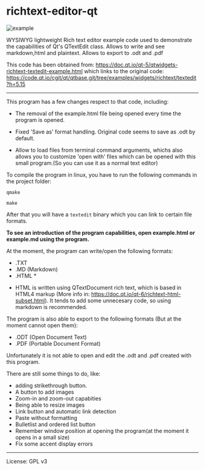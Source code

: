 # richtext-editor-qt

![example](https://github.com/Bluey26/rich-editor-qt/assets/143142826/7274045a-13d1-417b-b659-42c99cb1993c)


WYSIWYG lightweight Rich text editor example code used to demonstrate the capabilities of Qt's QTextEdit class. Allows to write and see markdown,html and plaintext. Allows to export to .odt and .pdf


This code has been obtained from:
https://doc.qt.io/qt-5/qtwidgets-richtext-textedit-example.html which links to the original code: https://code.qt.io/cgit/qt/qtbase.git/tree/examples/widgets/richtext/textedit?h=5.15

---
This program has a few changes respect to that code, including:

- The removal of the example.html file being opened every time the program is opened.

- Fixed 'Save as' format handling. Original code seems to save as .odt by default.

- Allow to load files from terminal command arguments, whichs also allows you to customize 'open with' files which can be opened with this small program.(So you can use it as a normal text editor)


To compile the program in linux, you have to run the following commands in the project folder:

```
qmake

make
```

After that you will have a `textedit` binary which you can link to certain file formats.

**To see an introduction of the program capabilities, open example.html or example.md using the program.**

At the moment, the program can write/open the following formats:
- .TXT
- .MD (Markdown)
- .HTML *

* HTML is written using QTextDocument rich text, which is based in HTML4 markup (More info in: https://doc.qt.io/qt-6/richtext-html-subset.html). It tends to add some unnecesary code, so using markdown is recommended.




The program is also able to export to the following formats (But at the moment cannot open them):

- .ODT (Open Document Text)
- .PDF (Portable Document Format)

Unfortunately it is not able to open and edit the .odt and .pdf created with this program.

There are still some things to do, like:
- adding strikethrough button.
- A button to add images
- Zoom-in and zoom-out capabities
- Being able to resize images
- Link button and automatic link detection
- Paste without formatting
- Bulletlist and ordered list button
- Remember window position at opening the program(at the moment it opens in a small size)
- Fix some accent display errors

---
License: GPL v3
